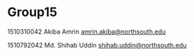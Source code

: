 # Group15

1510310042	Akiba Amrin	<amrin.akiba@northsouth.edu>

1510792042	Md. Shihab Uddin	<shihab.uddin@northsouth.edu>

